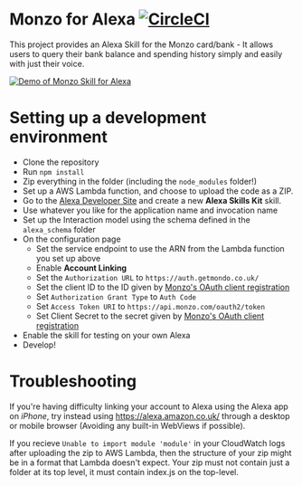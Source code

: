 # Monzo for Alexa [![CircleCI](https://circleci.com/gh/Geit/alexa-monzo.svg?style=svg)](https://circleci.com/gh/Geit/alexa-monzo)
This project provides an Alexa Skill for the Monzo card/bank - It allows users to query their bank balance and spending history simply and easily with just their voice.

[![Demo of Monzo Skill for Alexa](http://img.youtube.com/vi/_CUqqCOAV6s/0.jpg)](http://www.youtube.com/watch?v=_CUqqCOAV6s)

# Setting up a development environment
- Clone the repository
- Run `npm install`
- Zip everything in the folder (including the `node_modules` folder!)
- Set up a AWS Lambda function, and choose to upload the code as a ZIP.
- Go to the [Alexa Developer Site](https://developer.amazon.com/edw/home.html) and create a new **Alexa Skills Kit** skill.
- Use whatever you like for the application name and invocation name
- Set up the Interaction model using the schema defined in the `alexa_schema` folder
- On the configuration page
    - Set the service endpoint to use the ARN from the Lambda function you set up above
    - Enable **Account Linking**
    - Set the `Authorization URL` to `https://auth.getmondo.co.uk/`
    - Set the client ID to the ID given by [Monzo's OAuth client registration](https://developers.getmondo.co.uk/apps/home)
    - Set `Authorization Grant Type` to `Auth Code`
    - Set `Access Token URI` to `https://api.monzo.com/oauth2/token`
    - Set Client Secret to the secret given by [Monzo's OAuth client registration](https://developers.getmondo.co.uk/apps/home)
- Enable the skill for testing on your own Alexa
- Develop!

# Troubleshooting
If you're having difficulty linking your account to Alexa using the Alexa app on *iPhone*, try instead using https://alexa.amazon.co.uk/ through a desktop or mobile browser (Avoiding any built-in WebViews if possible).

If you recieve `Unable to import module 'module'` in your CloudWatch logs after uploading the zip to AWS Lambda, then the structure of your zip might be in a format that Lambda doesn't expect. Your zip must not contain just a folder at its top level, it must contain index.js on the top-level.
